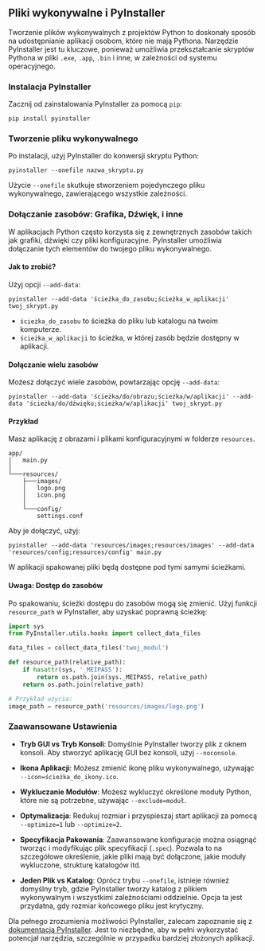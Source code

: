 ## Pliki wykonywalne i PyInstaller

Tworzenie plików wykonywalnych z projektów Python to doskonały sposób na udostępnianie aplikacji osobom, które nie mają Pythona. Narzędzie PyInstaller jest tu kluczowe, ponieważ umożliwia przekształcanie skryptów Pythona w pliki `.exe`, `.app`, `.bin` i inne, w zależności od systemu operacyjnego.

### Instalacja PyInstaller

Zacznij od zainstalowania PyInstaller za pomocą `pip`:

`pip install pyinstaller`

### Tworzenie pliku wykonywalnego

Po instalacji, użyj PyInstaller do konwersji skryptu Python:

```
pyinstaller --onefile nazwa_skryptu.py
```

Użycie `--onefile` skutkuje stworzeniem pojedynczego pliku wykonywalnego, zawierającego wszystkie zależności.

### Dołączanie zasobów: Grafika, Dźwięk, i inne

W aplikacjach Python często korzysta się z zewnętrznych zasobów takich jak grafiki, dźwięki czy pliki konfiguracyjne. PyInstaller umożliwia dołączanie tych elementów do twojego pliku wykonywalnego.

#### Jak to zrobić?

Użyj opcji `--add-data`:

```
pyinstaller --add-data 'ścieżka_do_zasobu;ścieżka_w_aplikacji' twoj_skrypt.py
```

- `ścieżka_do_zasobu` to ścieżka do pliku lub katalogu na twoim komputerze.
- `ścieżka_w_aplikacji` to ścieżka, w której zasób będzie dostępny w aplikacji.

#### Dołączanie wielu zasobów

Możesz dołączyć wiele zasobów, powtarzając opcję `--add-data`:

```
pyinstaller --add-data 'ścieżka/do/obrazu;ścieżka/w/aplikacji' --add-data 'ścieżka/do/dźwięku;ścieżka/w/aplikacji' twoj_skrypt.py
```

#### Przykład

Masz aplikację z obrazami i plikami konfiguracyjnymi w folderze `resources`. 

```
app/
│   main.py
│
└───resources/
    ├───images/
    │   logo.png
    │   icon.png
    │
    └───config/
        settings.conf
```

Aby je dołączyć, użyj:

```
pyinstaller --add-data 'resources/images;resources/images' --add-data 'resources/config;resources/config' main.py
```

W aplikacji spakowanej pliki będą dostępne pod tymi samymi ścieżkami.

#### Uwaga: Dostęp do zasobów

Po spakowaniu, ścieżki dostępu do zasobów mogą się zmienić. Użyj funkcji `resource_path` w PyInstaller, aby uzyskać poprawną ścieżkę:

```python
import sys
from PyInstaller.utils.hooks import collect_data_files

data_files = collect_data_files('twoj_modul')

def resource_path(relative_path):
    if hasattr(sys, '_MEIPASS'):
        return os.path.join(sys._MEIPASS, relative_path)
    return os.path.join(relative_path)

# Przykład użycia:
image_path = resource_path('resources/images/logo.png')
```

### Zaawansowane Ustawienia

- **Tryb GUI vs Tryb Konsoli**: Domyślnie PyInstaller tworzy plik z oknem konsoli. Aby stworzyć aplikację GUI bez konsoli, użyj `--noconsole`.

- **Ikona Aplikacji**: Możesz zmienić ikonę pliku wykonywalnego, używając `--icon=ścieżka_do_ikony.ico`.

- **Wykluczanie Modułów**: Możesz wykluczyć określone moduły Python, które nie są potrzebne, używając `--exclude=moduł`.

- **Optymalizacja**: Redukuj rozmiar i przyspieszaj start aplikacji za pomocą `--optimize=1` lub `--optimize=2`.

- **Specyfikacja Pakowania**: Zaawansowane konfiguracje można osiągnąć tworząc i modyfikując plik specyfikacji (`.spec`). Pozwala to na szczegółowe określenie, jakie pliki mają być dołączone, jakie moduły wykluczone, strukturę katalogów itd.

- **Jeden Plik vs Katalog**: Oprócz trybu `--onefile`, istnieje również domyślny tryb, gdzie PyInstaller tworzy katalog z plikiem wykonywalnym i wszystkimi zależnościami oddzielnie. Opcja ta jest przydatna, gdy rozmiar końcowego pliku jest krytyczny.

Dla pełnego zrozumienia możliwości PyInstaller, zalecam zapoznanie się z [dokumentacją PyInstaller](https://pyinstaller.readthedocs.io/en/stable/index.html). Jest to niezbędne, aby w pełni wykorzystać potencjał narzędzia, szczególnie w przypadku bardziej złożonych aplikacji.
